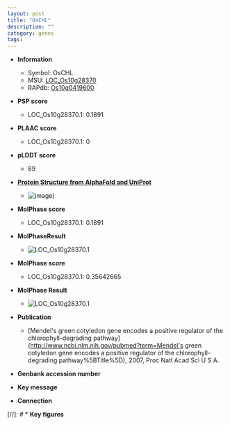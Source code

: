 ```yaml
---
layout: post
title: "OsCHL"
description: ""
category: genes
tags: 
---
```


* **Information**  
    + Symbol: OsCHL  
    + MSU: [LOC_Os10g28370](http://rice.plantbiology.msu.edu/cgi-bin/ORF_infopage.cgi?orf=LOC_Os10g28370)  
    + RAPdb: [Os10g0419600](http://rapdb.dna.affrc.go.jp/viewer/gbrowse_details/irgsp1?name=Os10g0419600)  

* **PSP score**  
    + LOC_Os10g28370.1: 0.1891 

* **PLAAC score**  
    + LOC_Os10g28370.1: 0 

* **pLDDT score**
    + 89

* **[Protein Structure from AlphaFold and UniProt](https://www.uniprot.org/uniprotkb/A0A0P0XUB0/entry#structure)**
    + ![image](https://ricepsp.github.io/images/A/AF-A0A0P0XUB0-F1.png))

* **MolPhase score**
    + LOC_Os10g28370.1: 0.1891

* **MolPhaseResult**
    + ![LOC_Os10g28370.1](https://ricepsp.github.io/pictures/LOC_Os10g/LOC_Os10g28370.1.png)

* **MolPhase score**
    + LOC_Os10g28370.1: 0.35642665

* **MolPhase Result**
    + ![LOC_Os10g28370.1](https://304243504.github.io/Pictures/LOC_Os10g/LOC_Os10g28370.1.png)

* **Publication**  
    + [Mendel's green cotyledon gene encodes a positive regulator of the chlorophyll-degrading pathway](http://www.ncbi.nlm.nih.gov/pubmed?term=Mendel's green cotyledon gene encodes a positive regulator of the chlorophyll-degrading pathway%5BTitle%5D), 2007, Proc Natl Acad Sci U S A.

* **Genbank accession number**  

* **Key message**  

* **Connection**  

[//]: # * **Key figures**  



